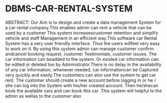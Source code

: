# DBMS-CAR-RENTAL-SYSTEM
ABSTRACT:
Our Aim is to design and create a data management System for a car rental company.This enables admin can rent a vehicle that can be used by a customer This system increasescustomer retention and simplify vehicle and staff Management in an efficient way.This software car Rental System has a very user friendly interface. Thus the users willfeel very easy to work on it. By using this system admin can manage customer confirm andcancel booking request, customer Testimonials, customer issues. The car information can beadded to the system. Or existed car information can be edited or deleted too by Administrator.There is no delay in the availability of any car information, whenever needed, car informationcan be Captured very quickly and easily.The customers can also use the system to get car rent. The customer should create a new account before logging in or he / she can log into the System with his/her created account. Then he/shecan book the available cars and can book this car .This system will helpful to the admin as wellas to the customer also
